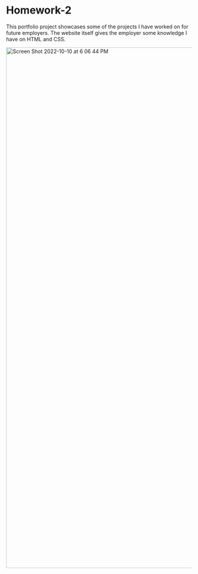 # Homework-2

This portfolio project showcases some of the projects I have worked on for future employers. The website itself gives the employer some knowledge I have on HTML and CSS.


<img width="1412" alt="Screen Shot 2022-10-10 at 6 06 44 PM" src="https://user-images.githubusercontent.com/112808494/194961923-3a0e8383-727a-42cb-afb3-b19f20cf6910.png">


